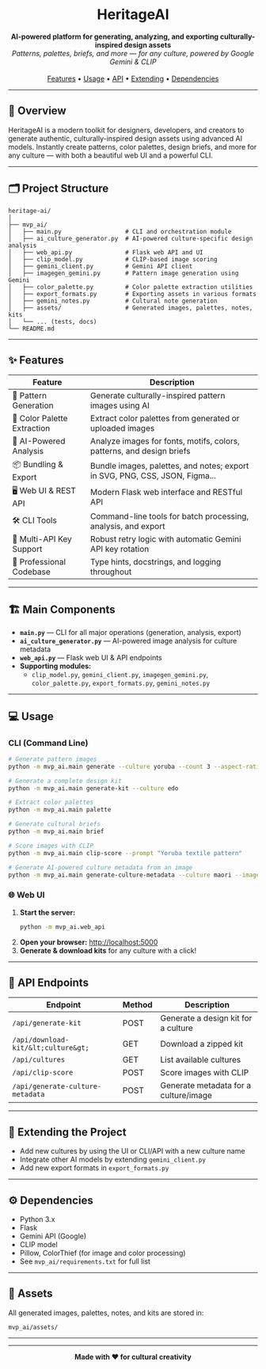 <!-- PROJECT LOGO -->
<!-- <p align="center">
  <img src="https://placehold.co/120x120?text=Logo" alt="HeritageAI Logo" width="120" height="120">
</p> -->

<h1 align="center">HeritageAI</h1>

<p align="center">
  <b>AI-powered platform for generating, analyzing, and exporting culturally-inspired design assets</b><br>
  <i>Patterns, palettes, briefs, and more — for any culture, powered by Google Gemini & CLIP</i>
  <br><br>
  <a href="#features">Features</a> •
  <a href="#usage">Usage</a> •
  <a href="#api-endpoints">API</a> •
  <a href="#extending-the-project">Extending</a> •
  <a href="#dependencies">Dependencies</a>
</p>

---

## 🚀 Overview

HeritageAI is a modern toolkit for designers, developers, and creators to generate authentic, culturally-inspired design assets using advanced AI models. Instantly create patterns, color palettes, design briefs, and more for any culture — with both a beautiful web UI and a powerful CLI.

---

## 🗂️ Project Structure

```text
heritage-ai/
│
├── mvp_ai/
│   ├── main.py                  # CLI and orchestration module
│   ├── ai_culture_generator.py  # AI-powered culture-specific design analysis
│   ├── web_api.py               # Flask web API and UI
│   ├── clip_model.py            # CLIP-based image scoring
│   ├── gemini_client.py         # Gemini API client
│   ├── imagegen_gemini.py       # Pattern image generation using Gemini
│   ├── color_palette.py         # Color palette extraction utilities
│   ├── export_formats.py        # Exporting assets in various formats
│   ├── gemini_notes.py          # Cultural note generation
│   ├── assets/                  # Generated images, palettes, notes, kits
│   └── ... (tests, docs)
└── README.md
```

---

## ✨ Features

| Feature                        | Description                                                                 |
|--------------------------------|-----------------------------------------------------------------------------|
| 🎨 Pattern Generation          | Generate culturally-inspired pattern images using AI                         |
| 🌈 Color Palette Extraction    | Extract color palettes from generated or uploaded images                     |
| 🤖 AI-Powered Analysis         | Analyze images for fonts, motifs, colors, patterns, and design briefs        |
| 📦 Bundling & Export           | Bundle images, palettes, and notes; export in SVG, PNG, CSS, JSON, Figma... |
| 🖥️ Web UI & REST API           | Modern Flask web interface and RESTful API                                   |
| 🛠️ CLI Tools                   | Command-line tools for batch processing, analysis, and export                |
| 🔄 Multi-API Key Support        | Robust retry logic with automatic Gemini API key rotation                    |
| 📝 Professional Codebase        | Type hints, docstrings, and logging throughout                               |

---

## 🏗️ Main Components

- **`main.py`** — CLI for all major operations (generation, analysis, export)
- **`ai_culture_generator.py`** — AI-powered image analysis for culture metadata
- **`web_api.py`** — Flask web UI & API endpoints
- **Supporting modules:**
  - `clip_model.py`, `gemini_client.py`, `imagegen_gemini.py`, `color_palette.py`, `export_formats.py`, `gemini_notes.py`

---

## 💻 Usage

### CLI (Command Line)

```bash
# Generate pattern images
python -m mvp_ai.main generate --culture yoruba --count 3 --aspect-ratio 1:1

# Generate a complete design kit
python -m mvp_ai.main generate-kit --culture edo

# Extract color palettes
python -m mvp_ai.main palette

# Generate cultural briefs
python -m mvp_ai.main brief

# Score images with CLIP
python -m mvp_ai.main clip-score --prompt "Yoruba textile pattern"

# Generate AI-powered culture metadata from an image
python -m mvp_ai.main generate-culture-metadata --culture maori --image path/to/image.png
```

### 🌐 Web UI

1. **Start the server:**
   ```bash
   python -m mvp_ai.web_api
   ```
2. **Open your browser:** [http://localhost:5000](http://localhost:5000)
3. **Generate & download kits** for any culture with a click!

---

## 🔗 API Endpoints

| Endpoint                              | Method | Description                                 |
|----------------------------------------|--------|---------------------------------------------|
| `/api/generate-kit`                    | POST   | Generate a design kit for a culture         |
| `/api/download-kit/&lt;culture&gt;`         | GET    | Download a zipped kit                       |
| `/api/cultures`                        | GET    | List available cultures                     |
| `/api/clip-score`                      | POST   | Score images with CLIP                      |
| `/api/generate-culture-metadata`       | POST   | Generate metadata for a culture/image       |

---

## 🧩 Extending the Project

- Add new cultures by using the UI or CLI/API with a new culture name
- Integrate other AI models by extending `gemini_client.py`
- Add new export formats in `export_formats.py`

---

## ⚙️ Dependencies

- Python 3.x
- Flask
- Gemini API (Google)
- CLIP model
- Pillow, ColorThief (for image and color processing)
- See `mvp_ai/requirements.txt` for full list

---

## 📁 Assets

All generated images, palettes, notes, and kits are stored in:
```
mvp_ai/assets/
```

---
---

<p align="center">
  <b>Made with ❤️ for cultural creativity</b>
</p> 